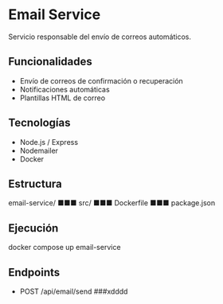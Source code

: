 # Email Service
Servicio responsable del envío de correos automáticos.
## Funcionalidades
- Envío de correos de confirmación o recuperación
- Notificaciones automáticas
- Plantillas HTML de correo
## Tecnologías
- Node.js / Express
- Nodemailer
- Docker
## Estructura
email-service/
■■■ src/
■■■ Dockerfile
■■■ package.json
## Ejecución
docker compose up email-service
## Endpoints
- POST /api/email/send
###xdddd